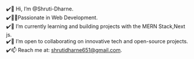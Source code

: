 ✔️👋 Hi, I’m @Shruti-Dharne.  
✔️👩‍💻Passionate in Web Development.  
✔️🌱 I’m currently learning and building projects with the MERN Stack,Next js.  
✔️💞️ I’m open to collaborating on innovative tech and open-source projects.  
✔️📫 Reach me at: shrutidharne651@gmail.com.  
